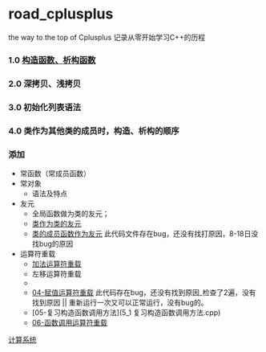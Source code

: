 # road_cplusplus
the way to the top of Cplusplus
记录从零开始学习C++的历程
### 1.0 [构造函数、析构函数](构造函数析构函数.cpp)
### 2.0 深拷贝、浅拷贝
### 3.0 初始化列表语法
### 4.0 类作为其他类的成员时，构造、析构的顺序

### 添加
- 常函数（常成员函数）
- 常对象
   * 语法及特点
- 友元 
  - 全局函数做为类的友元；
  - [类作为类的友元](./友元.cpp)
  - [类的成员函数作为友元](./友元类.cpp) 此代码文件存在bug，还没有找打原因，8-18日没找bug的原因
- 运算符重载
  - [加法运算符重载](./)
  - 左移运算符重载
  -
  - [04-赋值运算符重载](./04-赋值运算符重载.cpp) 此代码存在bug，还没有找到原因_检查了2遍，没有找到原因 || 重新运行一次又可以正常运行，没有bug的。 
  - [05-复习构造函数调用方法](5_1 复习构造函数调用方法.cpp)
  - [06-函数调用运算符重载](06-函数调用运算符(仿函数).cpp)
   
[计算系统](https://www.cnblogs.com/zhaoyl/archive/2012/05/15/2501972.html)
